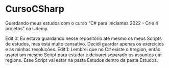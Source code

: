 # CursoCSharp
 Guardando meus estudos com o curso "C# para iniciantes 2022 - Crie 4 projetos" na Udemy.

Edit.0: Eu estava guardando nesse repositório até mesmo os meus Scripts de estudos, mas está muito cansativo. Decidi guardar apenas os exercicios e as minhas resoluções.
Edit.1: Lembrei que no C# existe o #region, então usarei um mesmo Script para estudar e deixarei separado os assuntos em regions. Esse Script vai estar na pasta Estudos dentro da pasta Estudos.
